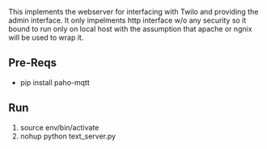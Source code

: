 This implements the webserver for interfacing with Twilo and providing the admin interface. It only impelments http interface w/o any security so it bound to run only on local host with the assumption that apache or ngnix will be used to wrap it.

## Pre-Reqs
* pip install paho-mqtt

## Run
1. source env/bin/activate
2. nohup python text_server.py 
